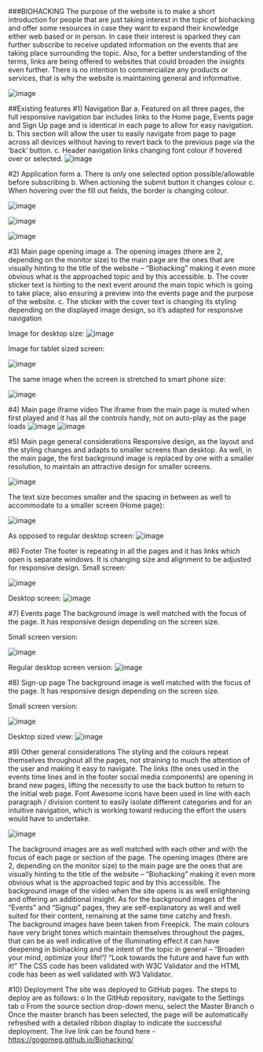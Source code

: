 ###BIOHACKING
The purpose of the website is to make a short introduction for people that are just taking interest in the topic of biohacking and offer some resources in case they want to expand their knowledge either web based or in person. 
In case their interest is sparked they can further subscribe to receive updated information on the events that are taking place surrounding the topic.
Also, for a better understanding of the terms, links are being offered to websites that could broaden the insights even further.
There is no intention to commercialize any products or services, that is why the website is maintaining general and informative.

![image](https://user-images.githubusercontent.com/122981098/222277380-b99f906c-628d-4b60-8734-552adb6965f0.png)

 
##Existing features
#1)	Navigation Bar
a.	Featured on all three pages, the full responsive navigation bar includes links to the  Home page, Events page and Sign Up page and is identical in each page to allow for easy navigation.
b.	This section will allow the user to easily navigate from page to page across all devices without having to revert back to the previous page via the ‘back’ button.
c.	Header navigation links changing font colour if hovered over or selected.
![image](https://user-images.githubusercontent.com/122981098/222277396-07c91f11-37cd-46aa-810a-9de9074eb911.png)

 
#2)	Application form
a.	There is only one selected option possible/allowable before subscribing
b.	When actioning the submit button it changes colour
c.	When hovering over the fill out fields, the border is changing colour.

                     
![image](https://user-images.githubusercontent.com/122981098/222277421-677268a7-a0f5-4d5f-9f67-f46d4a76440d.png)

![image](https://user-images.githubusercontent.com/122981098/222277439-11505e73-f780-40b7-aacd-d1793229795d.png)

![image](https://user-images.githubusercontent.com/122981098/222277463-d8816403-11f0-4065-8792-8cf281752b2b.png)












#3)	Main page opening image
a.	The opening images (there are 2, depending on the monitor size) to the main page are the ones that are visually hinting to the title of the website – “Biohacking” making it even more obvious what is the approached topic and by this accessible.
b.	The cover sticker text is hinting to the next event around the main topic which is going to take place, also ensuring a preview into the events page and the purpose of the website.
c.	The sticker with the cover text is changing its styling depending on the displayed image design, so it’s adapted for responsive navigation


























Image for desktop size:
 ![image](https://user-images.githubusercontent.com/122981098/222277497-49db7372-71bd-480b-9890-becbeb86551c.png)





Image for tablet sized screen:
 


![image](https://user-images.githubusercontent.com/122981098/222277516-f9d670a6-52e1-47b4-bfd4-b7bffed117ef.png)







The same image when the screen is stretched to smart phone size:
 
![image](https://user-images.githubusercontent.com/122981098/222277533-fe6258eb-db4f-4653-b268-48c66e363fda.png)




#4)	Main page iframe video
The iframe from the main page is muted when first played and it has all the controls handy, not on auto-play as the page loads
 ![image](https://user-images.githubusercontent.com/122981098/222277547-fca889d7-281f-42f1-a780-fb1809aa8084.png)
![image](https://user-images.githubusercontent.com/122981098/222277566-cf664c27-c2d4-4905-a88b-ef283923e11d.png)

 

#5)	Main page general considerations
Responsive design, as the layout and the styling changes and adapts to smaller screens than desktop. As well, in the main page, the first background image is replaced by one with a smaller resolution, to maintain an attractive design for smaller screens.
 
![image](https://user-images.githubusercontent.com/122981098/222277592-5eaf5278-db2c-4dcb-bfea-e3344b9cc664.png)





The text size becomes smaller and the spacing in between as well to accommodate to a smaller screen (Home page):
 
![image](https://user-images.githubusercontent.com/122981098/222277624-4e59c750-7b7b-4fd3-9e6d-bbf9ad129e16.png)







As opposed to regular desktop screen:
 ![image](https://user-images.githubusercontent.com/122981098/222277643-8152ff36-f1c6-4dd7-8d5f-c870f6d09874.png)


#6)	Footer
The footer is repeating in all the pages and it has links which open is separate windows. It is changing size and alignment to be adjusted for responsive design.
Small screen:
 
![image](https://user-images.githubusercontent.com/122981098/222277662-583cacd1-0fd2-4c18-bc40-164f410ad63f.png)


Desktop screen:
 ![image](https://user-images.githubusercontent.com/122981098/222277673-8a7c2420-1794-45f0-a672-8e6b64407a78.png)


#7)	Events page
The background image is well matched with the focus of the page. It has responsive design depending on the screen size.














Small screen version:
 
![image](https://user-images.githubusercontent.com/122981098/222277722-ae2a2158-f2a2-49c5-b32f-9bf4fe7b9cc9.png)



Regular desktop screen version:
 ![image](https://user-images.githubusercontent.com/122981098/222277742-00d6cc6c-7947-4fbe-870d-daa2b1fb223b.png)


#8)	Sign-up page
The background image is well matched with the focus of the page. It has responsive design depending on the screen size.







Small screen version:
 

![image](https://user-images.githubusercontent.com/122981098/222277760-9d64ebbc-0b7d-4195-9d3f-3c2c76b6b6b0.png)






Desktop sized view:
  ![image](https://user-images.githubusercontent.com/122981098/222277781-a67bb925-fba6-49ee-8e28-4ccf45b8d190.png)


#9)	Other general considerations
The styling and the colours repeat themselves throughout all the pages, not straining to much the attention of the user and making it easy to navigate.
The links (the ones used in the events time lines and in the footer social media components) are opening in brand new pages, lifting the necessity to use the back button to return to the initial web page. 
Font Awesome icons have been used in line with each paragraph / division content to easily isolate different categories and for an intuitive navigation, which is working toward reducing the effort the users would have to undertake.
 
 ![image](https://user-images.githubusercontent.com/122981098/222277805-c86c9d75-32c9-43ed-a5cd-5a4008d196b4.png)



The background images are as well matched with each other and with the focus of each page or section of the page. The opening images (there are 2, depending on the monitor size) to the main page are the ones that are visually hinting to the title of the website – “Biohacking” making it even more obvious what is the approached topic and by this accessible.
The background image of the video when the site opens is as well enlightening and offering an additional insight.
As for the background images of the “Events” and “Signup” pages, they are self-explanatory as well and well suited for their content, remaining at the same time catchy and fresh.   
The background images have been taken from Freepick.
The main colours have very bright tones which maintain themselves throughout the pages, that can be as well indicative of the illuminating effect it can have deepening in biohacking and the intent of the topic in general – “Broaden your mind, optimize your life!”/ “Look towards the future and have fun with it!”
The CSS code has been validated with W3C Validator and the HTML code has been as well validated with W3 Validator.



#10)	Deployment
The site was deployed to GitHub pages. The steps to deploy are as follows:
o	In the GitHub repository, navigate to the Settings tab
o	From the source section drop-down menu, select the Master Branch
o	Once the master branch has been selected, the page will be automatically refreshed with a detailed ribbon display to indicate the successful deployment.
The live link can be found here - https://gogomeg.github.io/Biohacking/  



